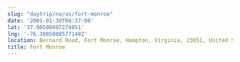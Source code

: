 ```yaml
---
slug: "daytrip/na/us/fort-monroe"
date: '2001-01-30T04:37:00'
lat: '37.00500497274851'
lng: '-76.30850085771482'
location: Bernard Road, Fort Monroe, Hampton, Virginia, 23651, United States
title: Fort Monroe
---
```



